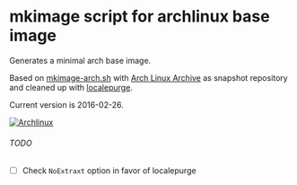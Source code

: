# mkimage script for archlinux base image

Generates a minimal arch base image.

Based on [mkimage-arch.sh](https://github.com/docker/docker/blob/master/contrib/mkimage-arch.sh)
with [Arch Linux Archive](https://wiki.archlinux.org/index.php/Arch_Linux_Archive) as snapshot repository
and cleaned up with [localepurge](https://packages.debian.org/source/sid/localepurge).

Current version is 2016-02-26.

[![Archlinux](https://d11xdyzr0div58.cloudfront.net/static/logos/archlinux-logo-dark-scalable.518881f04ca9.svg)](https://www.archlinux.org)


###### TODO
- [ ] Check `NoExtraxt` option in favor of localepurge
